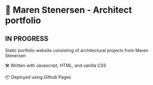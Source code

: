 # 💼 Maren Stenersen - Architect portfolio
## IN PROGRESS
Static portfolio website consisting of architectural projects from Maren Stenersen

🛠️ Written with Javascript, HTML, and vanilla CSS

📦 Deployed using Github Pages
